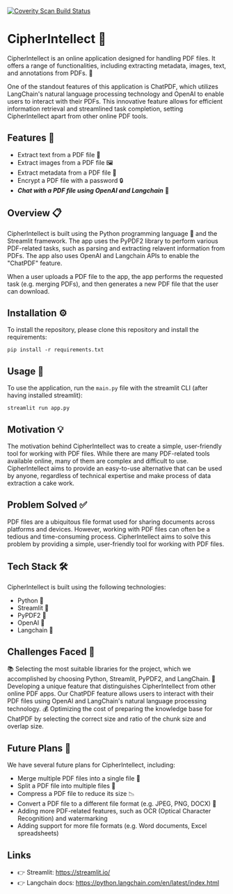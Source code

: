<a href="https://scan.coverity.com/projects/shivam2003-dev-cipherintellect">
  <img alt="Coverity Scan Build Status"
       src="https://scan.coverity.com/projects/31765/badge.svg"/>
</a>
<br>

# CipherIntellect 📄

CipherIntellect is an online application designed for handling PDF files. It offers a range of functionalities, including extracting metadata, images, text, and annotations from PDFs. 🔨

One of the standout features of this application is ChatPDF, which utilizes LangChain's natural language processing technology and OpenAI to enable users to interact with their PDFs. This innovative feature allows for efficient information retrieval and streamlined task completion, setting CipherIntellect apart from other online PDF tools.



## Features 🎉

- Extract text from a PDF file 💬
- Extract images from a PDF file 🖼️
- Extract metadata from a PDF file 📝
- Encrypt a PDF file with a password 🔒
- _**Chat with a PDF file using OpenAI and Langchain**_ 🤖

## Overview 📋

CipherIntellect is built using the Python programming language 🐍 and the Streamlit framework. The app uses the PyPDF2 library to perform various PDF-related tasks, such as parsing and extracting relavent information from PDFs. The app also uses OpenAI and Langchain APIs to enable the "ChatPDF" feature.

When a user uploads a PDF file to the app, the app performs the requested task (e.g. merging PDFs), and then generates a new PDF file that the user can download.

## Installation ⚙️

To install the repository, please clone this repository and install the requirements:

```
pip install -r requirements.txt
```

## Usage 🏃

To use the application, run the `main.py` file with the streamlit CLI (after having installed streamlit): 

```
streamlit run app.py
```

## Motivation 💡

The motivation behind CipherIntellect was to create a simple, user-friendly tool for working with PDF files. While there are many PDF-related tools available online, many of them are complex and difficult to use. CipherIntellect aims to provide an easy-to-use alternative that can be used by anyone, regardless of technical expertise and make process of data extraction a cake work.

## Problem Solved ✅

PDF files are a ubiquitous file format used for sharing documents across platforms and devices. However, working with PDF files can often be a tedious and time-consuming process. CipherIntellect aims to solve this problem by providing a simple, user-friendly tool for working with PDF files.

## Tech Stack 🛠️

CipherIntellect is built using the following technologies:

- Python 🐍
- Streamlit 🌟
- PyPDF2 📑
- OpenAI 🤖
- Langchain 🔗

## Challenges Faced 🤔

📚 Selecting the most suitable libraries for the project, which we accomplished by choosing Python, Streamlit, PyPDF2, and LangChain.
🌟 Developing a unique feature that distinguishes CipherIntellect from other online PDF apps. Our ChatPDF feature allows users to interact with their PDF files using OpenAI and LangChain's natural language processing technology.
💰 Optimizing the cost of preparing the knowledge base for ChatPDF by selecting the correct size and ratio of the chunk size and overlap size.

## Future Plans 🔮

We have several future plans for CipherIntellect, including:
- Merge multiple PDF files into a single file 📂
- Split a PDF file into multiple files 📄
- Compress a PDF file to reduce its size 📉
- Convert a PDF file to a different file format (e.g. JPEG, PNG, DOCX) 🔄
- Adding more PDF-related features, such as OCR (Optical Character Recognition) and watermarking
- Adding support for more file formats (e.g. Word documents, Excel spreadsheets)




## Links
- 👉 Streamlit: https://streamlit.io/
- 👉 Langchain docs: https://python.langchain.com/en/latest/index.html
